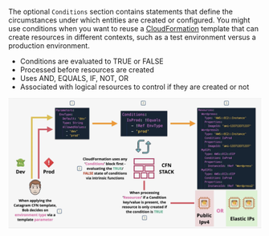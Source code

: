 The optional `Conditions` section contains statements that define the circumstances under which entities are created or configured. You might use conditions when you want to reuse a [CloudFormation](CloudFormation.md) template that can create resources in different contexts, such as a test environment versus a production environment.

- Conditions are evaluated to TRUE or FALSE
- Processed before resources are created
- Uses AND, EQUALS, IF, NOT, OR
- Associated with logical resources to control if they are created or not

![Pasted image 20250709205627.png](_atts/Pasted%20image%2020250709205627.png)